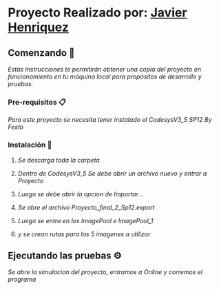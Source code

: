 # Proyecto Realizado por: [Javier Henriquez](https://github.com/alexh0118)



## Comenzando 🚀

_Estas instrucciones te permitirán obtener una copia del proyecto en funcionamiento en tu máquina local para propósitos de desarrollo y pruebas._



### Pre-requisitos 📋

_Para este proyecto se necesita tener instalado el CodesysV3_5 SP12 By Festo_



### Instalación 🔧

1. _Se descarga toda la carpeta_ 

2. _Dentro de CodesysV3_5 Se debe abrir un archivo nuevo y entrar a Proyecto_

3. _Luego se debe abrir la opcion de Importar..._

4. _Se abre el archivo Proyecto_final_2_Sp12.export_

5. _Luego se entra en los ImagePool e ImagePool_1_

6. _y se crean rutas para las 5 imagenes a utilizar_

## Ejecutando las pruebas ⚙️

_Se abre la simulacion del proyecto, entramos a Online y corremos el programa_

